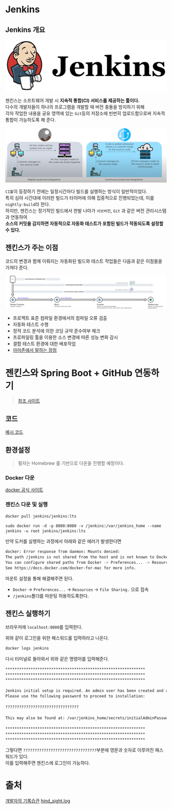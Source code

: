 # Jenkins         
## Jenkins 개요   
![Jenkins](./images/Jenkins.png)

젠킨스는 소프트웨어 개발 시 **지속적 통합(CI) 서비스를 제공하는 툴이다.**        
다수의 개발자들이 하나의 프로그램을 개발할 때 버전 충돌을 방지하기 위해    
각자 작업한 내용을 공유 영역에 있는 `Git`등의 저장소에 빈번히 업로드함으로써 지속적 통합이 가능하도록 해 준다.    

![nightly build](./images/nightly%20build.png)

`CI툴`이 등장하기 전에는 일정시간마다 빌드를 실행하는 방식이 일반적이었다.    
특히 심야 시간대에 이러한 빌드가 타이머에 의해 집중적으로 진행되었는데, 이를 `nightly-build`라 한다.    
하지만, 젠킨스는 정기적인 빌드에서 한발 나아가 `서브버전`, `Git` 과 같은 버전 관리시스템과 연동하여      
**소스의 커밋을 감지하면 자동적으로 자동화 테스트가 포함된 빌드가 작동되도록 설정할 수 있다.**   

## 젠킨스가 주는 이점   
코드의 변경과 함께 이뤄지는 자동화된 빌드와 테스트 작업들은 다음과 같은 이점들을 가져다 준다.

![aws ci](./images/aws_ci.png)
   
* 프로젝트 표준 컴파일 환경에서의 컴파일 오류 검출
* 자동화 테스트 수행
* 정적 코드 분석에 의한 코딩 규약 준수여부 체크
* 프로파일링 툴을 이용한 소스 변경에 따른 성능 변화 감시
* 결합 테스트 환경에 대한 배포작업
* [아마존에서 말하는 장점](https://aws.amazon.com/ko/devops/continuous-delivery/)

# 젠킨스와 Spring Boot + GitHub 연동하기 
> [참조 사이트](https://velog.io/@hind_sight/Docker-Jenkins-%EB%8F%84%EC%BB%A4%EC%99%80-%EC%A0%A0%ED%82%A8%EC%8A%A4%EB%A5%BC-%ED%99%9C%EC%9A%A9%ED%95%9C-Spring-Boot-CICD)

## 코드 
[예시 코드](https://github.com/my-sprout-code/jenkins-springboot)    
      
## 환경설정      
> 필자는 Homebrew 를 기반으로 다운을 진행할 예정이다.    
### Docker 다운
[docker 공식 사이트](https://www.docker.com/get-started)    

### 젠킨스 다운 및 실행
```sh
docker pull jenkins/jenkins:lts 
```
```
sudo docker run -d -p 8080:8080 -v /jenkins:/var/jenkins_home --name jenkins -u root jenkins/jenkins:lts
```

만약 도커를 실행하는 과정에서 아래와 같은 에러가 발생한다면    
```sh 
docker: Error response from daemon: Mounts denied:
The path /jenkins is not shared from the host and is not known to Docker.
You can configure shared paths from Docker -> Preferences... -> Resources -> File Sharing.
See https://docs.docker.com/docker-for-mac for more info.
```
   
마운트 설정을 통해 해결해주면 된다.    
* `Docker` -> `Preferences...` -> `Resources` -> `File Sharing.` 으로 접속   
* `/jenkins`폴더를 마운팅 허용하도록한다.      

## 젠킨스 실행하기 
브라우저에 `localhost:8080`를 입력한다.    

[]()

위와 같이 로그인을 위한 패스워드를 입력하라고 나온다.      

```sh
docker logs jenkins
```
다시 터미널로 돌아와서 위와 같은 명령어를 입력해준다.     
   
```sh
*************************************************************
*************************************************************
*************************************************************

Jenkins initial setup is required. An admin user has been created and a password generated.
Please use the following password to proceed to installation:

????????????????????????????????

This may also be found at: /var/jenkins_home/secrets/initialAdminPassword

*************************************************************
*************************************************************
*************************************************************
```
그렇다면 `????????????????????????????????`부분에 영문과 숫자로 이루어진 패스워드가 있다.      
이를 입력해주면 젠킨스에 로그인이 가능하다.      





# 출처   
[개발자의 기록습관](https://ict-nroo.tistory.com/31 )
[hind_sight.log](https://velog.io/@hind_sight/Docker-Jenkins-%EB%8F%84%EC%BB%A4%EC%99%80-%EC%A0%A0%ED%82%A8%EC%8A%A4%EB%A5%BC-%ED%99%9C%EC%9A%A9%ED%95%9C-Spring-Boot-CICD)
